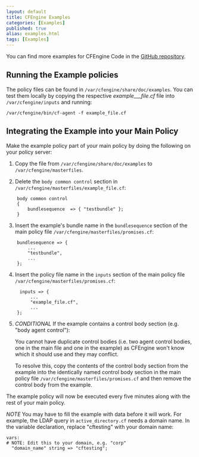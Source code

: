 ```yaml
---
layout: default
title: CFEngine Examples 
categories: [Examples]
published: true
alias: examples.html
tags: [Examples]
---
```


You can find more examples for CFEngine Code in the
[GitHub repository](https://github.com/cfengine/design-center/tree/master/examples).

## Running the Example policies

The policy files can be found in `/var/cfengine/share/doc/examples`. You can 
test them locally by copying the respective _example___file.cf_ file into
`/var/cfengine/inputs` and running:

	/var/cfengine/bin/cf-agent -f example_file.cf

## Integrating the Example into your Main Policy

Make the example policy part of your main policy by
doing the following on your policy server:

1. Copy the file from `/var/cfengine/share/doc/examples` to
    `/var/cfengine/masterfiles`.

2. Delete the `body common control` section in
    `/var/cfengine/masterfiles/example_file.cf`:

``` cf3
    body common control
	{
	    bundlesequence  => { "testbundle" };
	}
```

3. Insert the example's bundle name in the `bundlesequence` section
    of the main policy file `/var/cfengine/masterfiles/promises.cf`:

```cf3
    bundlesequence => {
        ...
        "testbundle",
        ...
    };
```

4. Insert the policy file name in the `inputs` section of the main policy file
    `/var/cfengine/masterfiles/promises.cf`:

```cf3
     inputs => {
         ...
         "example_file.cf",
         ...
    };
```
5. *CONDITIONAL* If the example contains a control body section
   (e.g. "body agent control"):

   You cannot have duplicate control bodies (i.e. two
   agent control bodies, one in the main file and one
   in the example) as CFEngine won't know which it
   should use and they may conflict.

   To resolve this, copy the contents of the
   control body section from the example into the identically named control body
   section in the main policy file `/var/cfengine/masterfiles/promises.cf`
   and then remove the control body from the example.

The example policy will now be executed every five minutes along with the rest
of your main policy.

*NOTE* You may have to fill the example with data before it will work.
For example, the LDAP query in `active_directory.cf` needs a domain name.
In the variable declaration, replace "cftesting" with your domain name:

```cf3
vars:
# NOTE: Edit this to your domain, e.g. "corp"
  "domain_name" string => "cftesting";
```
